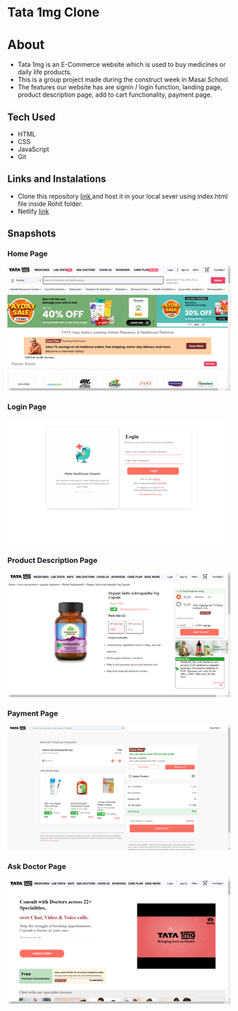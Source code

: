 # Tata 1mg Clone

# About

- Tata 1mg is an E-Commerce website which is used to buy medicines or daily life products.
- This is a group project made during the construct week in Masai School.
- The features our website has are signin / login function, landing page, product description page, add to cart functionality, payment page.

## Tech Used

- HTML
- CSS
- JavaScript
- Git

## Links and Instalations

- Clone this repository [ link ](https://github.com/RohitSawant0351/TATA-1mg-Project) and host it in your local sever using index.html file inside Rohit folder.
- Netlify [ link ](https://tata1mg-clone.netlify.app/)

## Snapshots

### Home Page

![Home Page](./projectImg/home.png)

### Login Page

![Login Page](./projectImg/login.png)

### Product Description Page

![Product Description Page](./projectImg/product.png)

### Payment Page

![Cart Page](./projectImg/cart.png)

### Ask Doctor Page

![Ask Doctor Page](./projectImg/askDoctor.png)
